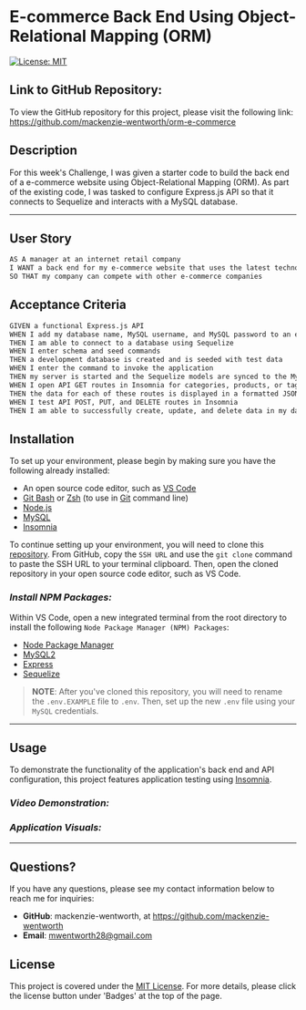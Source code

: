 # E-commerce Back End Using Object-Relational Mapping (ORM)

[![License: MIT](https://img.shields.io/badge/License-MIT-yellow.svg)](https://opensource.org/licenses/MIT)

## Link to GitHub Repository: 
To view the GitHub repository for this project, please visit the following link: https://github.com/mackenzie-wentworth/orm-e-commerce


## Description
For this week's Challenge, I was given a starter code to build the back end of a e-commerce website using Object-Relational Mapping (ORM). As part of the existing code, I was tasked to configure Express.js API so that it connects to Sequelize and interacts with a MySQL database.  


---

## User Story

```md
AS A manager at an internet retail company
I WANT a back end for my e-commerce website that uses the latest technologies
SO THAT my company can compete with other e-commerce companies
```

## Acceptance Criteria

```md
GIVEN a functional Express.js API
WHEN I add my database name, MySQL username, and MySQL password to an environment variable file
THEN I am able to connect to a database using Sequelize
WHEN I enter schema and seed commands
THEN a development database is created and is seeded with test data
WHEN I enter the command to invoke the application
THEN my server is started and the Sequelize models are synced to the MySQL database
WHEN I open API GET routes in Insomnia for categories, products, or tags
THEN the data for each of these routes is displayed in a formatted JSON
WHEN I test API POST, PUT, and DELETE routes in Insomnia
THEN I am able to successfully create, update, and delete data in my database
```


## Installation
To set up your environment, please begin by making sure you have the following already installed:

* An open source code editor, such as [VS Code](https://code.visualstudio.com/)
* [Git Bash](https://www.educative.io/answers/how-to-install-git-bash-in-windows) or [Zsh](https://github.com/ohmyzsh/ohmyzsh/wiki/Installing-ZSH) (to use in [Git](https://github.com/git-guides/install-git) command line)
* [Node.js](https://nodejs.org/en)
* [MySQL](https://www.mysql.com/)
* [Insomnia](https://docs.insomnia.rest/insomnia/install)

To continue setting up your environment, you will need to clone this [repository](https://github.com/mackenzie-wentworth/orm-e-commerce). From GitHub, copy the `SSH URL` and use the `git clone` command to paste the SSH URL to your terminal clipboard. Then, open the cloned repository in your open source code editor, such as VS Code.

### *Install NPM Packages:*
Within VS Code, open a new integrated terminal from the root directory to install the following `Node Package Manager (NPM) Packages`:
* [Node Package Manager](https://www.npmjs.com/)
* [MySQL2](https://www.npmjs.com/package/mysql2)
* [Express](https://www.npmjs.com/package/express)
* [Sequelize](https://www.npmjs.com/package/sequelize)

>**NOTE**: After you've cloned this repository, you will need to rename the `.env.EXAMPLE` file to `.env`. Then, set up the new `.env` file using your `MySQL` credentials.
---

## Usage
To demonstrate the functionality of the application's back end and API configuration, this project features application testing using [Insomnia](https://docs.insomnia.rest/insomnia/install).


### *Video Demonstration:*


### *Application Visuals:*

---

## Questions?
If you have any questions, please see my contact information below to reach me for inquiries:
* **GitHub**: mackenzie-wentworth, at https://github.com/mackenzie-wentworth
* **Email**: mwentworth28@gmail.com

## License
This project is covered under the [MIT License](./LICENSE). For more details, please click the license button under 'Badges' at the top of the page.